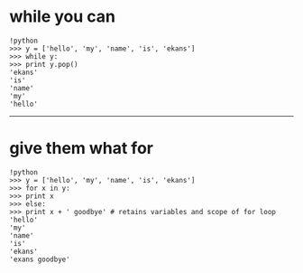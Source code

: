 # while you can
	!python
	>>> y = ['hello', 'my', 'name', 'is', 'ekans']
	>>> while y:
	>>>	print y.pop()
	'ekans'
	'is'
	'name'
	'my'
	'hello'

---

# give them what for
	!python
	>>> y = ['hello', 'my', 'name', 'is', 'ekans']
	>>> for x in y:
	>>>	print x
	>>> else:
	>>>	print x + ' goodbye' # retains variables and scope of for loop
	'hello'
	'my'
	'name'
	'is'
	'ekans'
	'exans goodbye'
